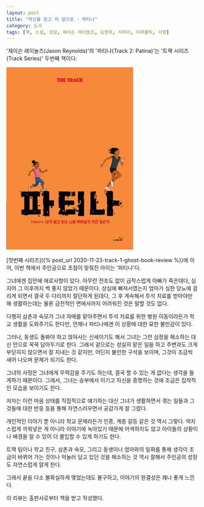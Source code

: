```yaml
---
layout: post
title: "자신을 믿고 저 앞으로 - 파티나"
category: 도서
tags: [책, 소설, 성장, 제이슨 레이놀즈, 김영옥, 사파리, 이퍼블릭, 서평]
---
```


'제이슨 레이놀즈(Jason Reynolds)'의
'파티나(Track 2: Patina)'는
'트랙 시리즈(Track Series)' 두번째 책이다.

![표지](/images/book/track-2-patina-book-h480.jpg)

[첫번째 시리즈]({% post_url 2020-11-23-track-1-ghost-book-review %})에 이어,
이번 책에서 주인공으로 초점이 맞춰진 아이는 '파티나'다.

그녀에겐 집안에 애로사항이 있다.
아무런 전조도 없이 급작스럽게 아빠가 죽은데다,
심지어 그 이후까지 썩 좋지 않았기 때문이다.
상심에 빠져서였는지 엄마가 심한 당뇨에 걸리게 되면서 결국 두 다리까지 절단하게 된데다,
그 후 계속해서 투석 치료를 받아야만 해 생활하는데는 물론 금전적인 면에서까지 어려워진 것은 말할 것도 없다.

다행히 삼촌과 숙모가 그녀 자매를 맡아주면서
투석 치료를 위한 병원 이동이라든가 학교 생활을 도와주기도 한다만,
언제나 파티나에겐 이 상황에 대한 묘한 불만감이 있다.

그러나, 동생도 돌봐야 하고 얹혀사는 신세이기도 해서
그녀는 그런 심정을 해소하는 대신 안으로 꾹꾹 담아두기로 한다.
그래서 겉으로는 성실히 맡은 일을 하고 주변과도 크게 부딛히지 않으면서 잘 지내는 것 같지만,
어딘지 불안한 구석을 보이며,
그것이 조금씩 새어 나오며 문제가 되기도 한다.

그녀의 사정은 그녀에게 무력감을 주기도 하는데,
결국 할 수 있는 게 없다는 생각을 들게하기 때문이다.
그래서, 그녀는 승부에서 이기고 자신을 증명하는 것에 조금은 집착적인 모습을 보이기도 한다.

저자는 이런 마음 상태를 직접적으로 얘기하는 대신
그녀가 생활하면서 겪는 일들과
그것들에 대한 반응 등을 통해 자연스러우면서 공감가게 잘 그렸다.

개인적인 이야기 뿐 아니라 학교 문제라든가 인종, 계층 갈등 같은 것 역시 그렇다.
억지스럽게 끼워넣은 게 아니라 이야기에 녹아있기 때문에 어색하지도 않고
아이들의 상황이나 배경을 알 수 있어 더 몰입할 수 있게 하기도 한다.

트랙 팀이나 학교 친구, 삼촌과 숙모, 그리고 동생이나 엄마와의 일화를 통해
생각이 조금이 바뀌어 가는 것이나
억눌러 담고 있던 것을 해소하는 것 역시 잘해서
주인공의 성장도 자연스럽게 알게 한다.

그래서 끝을 다소 불확실하게 맺었는데도 불구하고,
이야기의 완결성은 꽤나 좋게 느낀다.



<div class="im im-info">
이 리뷰는 출판사로부터 책을 받고 작성했다.
</div>
